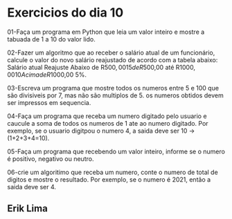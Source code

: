 # Exercicios do dia 10
01-Faça um programa em Python que leia um valor inteiro e mostre a tabuada de 1 a 10 do valor lido.

02-Fazer um algoritmo que ao receber o salário atual de um funcionário, calcule o valor do novo salário reajustado de acordo com a tabela abaixo:
Salário atual	            		Reajuste
Abaixo de R$500,00	                15%
de R$500,00 até R$1000,00		   10%
Acima de R$1000,00	                 5%.

03-Escreva um programa que mostre todos os numeros entre 5 e 100 que são divisiveis por 7, mas não são multiplos de 5. os numeros obtidos devem ser impressos em sequencia.

04-Faça um programa que receba um numero digitado pelo usuario e caucule a soma de todos os numeros de 1 ate ao numero digitado. Por exemplo, se o usuario digitpou o numero 4, a saida deve ser 10 -> (1+2+3+4=10).

05-Faça um programa que recebendo um valor inteiro, informe se o numero é positivo, negativo ou neutro.

06-crie um algoritimo que receba um numero, conte o numero de total de digitos e mostre o resultado. Por exemplo, se o numero é 2021, então a saida deve ser 4.

## Erik Lima